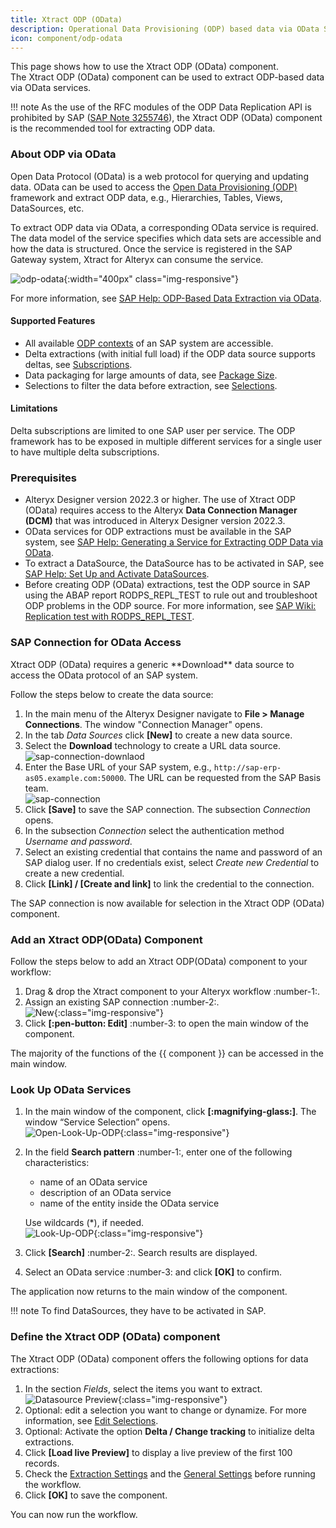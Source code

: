```yaml
---
title: Xtract ODP (OData)
description: Operational Data Provisioning (ODP) based data via OData Services
icon: component/odp-odata
---
```



This page shows how to use the Xtract ODP (OData) component.<br>
The Xtract ODP (OData) component can be used to extract ODP-based data via OData services.

!!! note
	As the use of the RFC modules of the ODP Data Replication API is prohibited by SAP ([SAP Note 3255746](https://me.sap.com/notesLatestChanges/0003255746/E/diff)), the Xtract ODP (OData) component is the recommended tool for extracting ODP data.

### About ODP via OData


Open Data Protocol (OData) is a web protocol for querying and updating data.
OData can be used to access the [Open Data Provisioning (ODP)](../odp/index.md/#about-odp) framework and extract ODP data, e.g., Hierarchies, Tables, Views, DataSources, etc.


To extract ODP data via OData, a corresponding OData service is required.
The data model of the service specifies which data sets are accessible and how the data is structured. 
Once the service is registered in the SAP Gateway system, Xtract for Alteryx can consume the service. 


![odp-odata](odp-odata.png){:width="400px" class="img-responsive"}


For more information, see [SAP Help: ODP-Based Data Extraction via OData](https://help.sap.com/doc/saphelp_nw75/7.5.5/en-US/11/853413cf124dde91925284133c007d/frameset.htm).


#### Supported Features
- All available [ODP contexts](../odp/provider-context.md) of an SAP system are accessible.
- Delta extractions (with initial full load) if the ODP data source supports deltas, see [Subscriptions](subscriptions.md).
- Data packaging for large amounts of data, see [Package Size](settings.md/#package-size).
- Selections to filter the data before extraction, see [Selections](selections.md).


#### Limitations

Delta subscriptions are limited to one SAP user per service. 
The ODP framework has to be exposed in multiple different services for a single user to have multiple delta subscriptions.

### Prerequisites

- Alteryx Designer version 2022.3 or higher. The use of Xtract ODP (OData) requires access to the Alteryx **Data Connection Manager (DCM)** that was introduced in Alteryx Designer version 2022.3.
- OData services for ODP extractions must be available in the SAP system, see [SAP Help: Generating a Service for Extracting ODP Data via OData](https://help.sap.com/doc/saphelp_nw75/7.5.5/en-US/69/b481859ef34bab9cc7d449e6fff7b6/frameset.htm). 
- To extract a DataSource, the DataSource has to be activated in SAP, see [SAP Help: Set Up and Activate DataSources](https://help.sap.com/docs/SLH_advanced_compliance_reporting_service/7a60944343e543a1ab99e9b2904dab09/e5d447257a95416190d29638a64a5dfa.html).
- Before creating ODP (OData) extractions, test the ODP source in SAP using the ABAP report RODPS_REPL_TEST to rule out and troubleshoot ODP problems in the ODP source. 
For more information, see [SAP Wiki: Replication test with RODPS_REPL_TEST](https://help.sap.com/docs/SUPPORT_CONTENT/bwdabc/3361385256.html).

### SAP Connection for OData Access

<!-- While other Xtract {{ components }} use the **Xtract** technology to connect to SAP, -->Xtract ODP (OData) requires a generic **Download** data source to access the OData protocol of an SAP system.
Follow the steps below to create the data source:

1. In the main menu of the Alteryx Designer navigate to **File > Manage Connections**. The window "Connection Manager" opens.
2. In the tab *Data Sources* click **[New]** to create a new data source.
3. Select the **Download** technology to create a URL data source.<br>
![sap-connection-downlaod](xfa/sap-connection-download.png)
4. Enter the Base URL of your SAP system, e.g., `http://sap-erp-as05.example.com:50000`. 
The URL can be requested from the SAP Basis team. <br>
![sap-connection](xfa/sap-connection-on-prem.png)
5. Click **[Save]** to save the SAP connection. The subsection *Connection* opens.
6. In the subsection *Connection* select the authentication method *Username and password*.
7. Select an existing credential that contains the name and password of an SAP dialog user. 
If no credentials exist, select *Create new Credential* to create a new credential.
8. Click **[Link] / [Create and link]** to link the credential to the connection. 

The SAP connection is now available for selection in the Xtract ODP (OData) component.

### Add an Xtract ODP(OData) Component

Follow the steps below to add an Xtract ODP(OData) component to your workflow:

1. Drag & drop the Xtract component to your Alteryx workflow :number-1:.
2. Assign an existing SAP connection :number-2:.<br>
![New](xfa/create-extraction.png){:class="img-responsive"} 
3. Click **[:pen-button: Edit]** :number-3: to open the main window of the component.

The majority of the functions of the {{ component }} can be accessed in the main window.


### Look Up OData Services


1. In the main window of the component, click **[:magnifying-glass:]**. The window “Service Selection” opens.<br>
![Open-Look-Up-ODP](xfa/main-window_add.png){:class="img-responsive"}	
2. In the field **Search pattern** :number-1:, enter one of the following characteristics:
	- name of an OData service
	- description of an OData service
	- name of the entity inside the OData service
	
	Use wildcards (*), if needed.<br>
	![Look-Up-ODP](look-up.png){:class="img-responsive"}	
3. Click **[Search]** :number-2:. Search results are displayed.
4. Select an OData service :number-3: and click **[OK]** to confirm.

The application now returns to the main window of the component.

!!! note 
	To find DataSources, they have to be activated in SAP.


### Define the Xtract ODP (OData) component

The Xtract ODP (OData) component offers the following options for data extractions:

1. In the section *Fields*, select the items you want to extract.<br>
![Datasource Preview](xfa/define-odp-odata.png){:class="img-responsive"}
2. Optional: edit a selection you want to change or dynamize. 
For more information, see [Edit Selections](selections.md/#edit-selections).<br>
3. Optional: Activate the option **Delta / Change tracking** to initialize delta extractions.
4. Click **[Load live Preview]** to display a live preview of the first 100 records.
5. Check the [Extraction Settings](settings.md) and the [General Settings]() before running the workflow.
6. Click **[OK]** to save the component.

You can now run the workflow.

